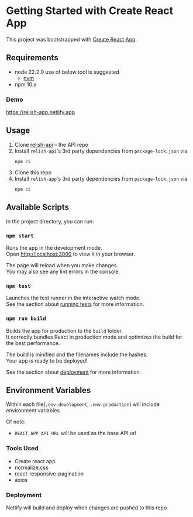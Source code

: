 # Getting Started with Create React App

This project was bootstrapped with [Create React App](https://github.com/facebook/create-react-app).

## Requirements

-   node 22.2.0 use of below tool is suggested
    -   [nvm](https://github.com/creationix/nvm)
-   npm 10.x

### Demo

https://relish-app.netlify.app

## Usage

1. Clone [relish-api](https://github.com/Almeida-Gerson/relish-api) – the API repo
2. Install `relish-api`'s 3rd party dependencies from `package-lock.json` via
    ```
    npm ci
    ```
3. Clone this repo
4. Install `relish-app`'s 3rd party dependencies from `package-lock.json` via
    ```
    npm ci

## Available Scripts

In the project directory, you can run:

### `npm start`

Runs the app in the development mode.\
Open [http://localhost:3000](http://localhost:3000) to view it in your browser.

The page will reload when you make changes.\
You may also see any lint errors in the console.

### `npm test`

Launches the test runner in the interactive watch mode.\
See the section about [running tests](https://facebook.github.io/create-react-app/docs/running-tests) for more information.

### `npm run build`

Builds the app for production to the `build` folder.\
It correctly bundles React in production mode and optimizes the build for the best performance.

The build is minified and the filenames include the hashes.\
Your app is ready to be deployed!

See the section about [deployment](https://facebook.github.io/create-react-app/docs/deployment) for more information.


## Environment Variables

Within each file(`.env.development`, `.env.production`) will include environment variables.

Of note:

-   `REACT_APP_API_URL` will be used as the base API url

### Tools Used

- Create react app
- normalize.css
- react-responsive-pagination
- axios

### Deployment

Netlify will build and deploy when changes are pushed to this repo
